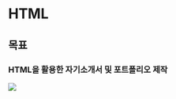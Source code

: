 # HTML

## 목표
### HTML을 활용한 자기소개서 및 포트폴리오 제작
<img src="https://img.shields.io/badge/HTML5-E34F26?style=flat-square&logo=HTML5&logoColor=white">
